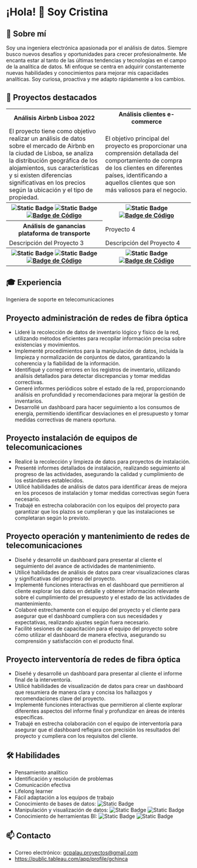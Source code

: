 # ¡Hola! 👋 Soy Cristina 

## 👩 Sobre mí

Soy una ingeniera electrónica apasionada por el análisis de datos. Siempre busco nuevos desafíos y oportunidades para crecer profesionalmente. Me encanta estar al tanto de las últimas tendencias y tecnologías en el campo de la analítica de datos. Mi enfoque se centra en adquirir constantemente nuevas habilidades y conocimientos para mejorar mis capacidades analíticas. Soy curiosa, proactiva y me adapto rápidamente a los cambios. 

## 🚀 Proyectos destacados

<table>
  <tr>
    <th style="text-align:center; font-weight:bold;">Análisis Airbnb Lisboa 2022</th>
    <th style="text-align:center; font-weight:bold;">Análisis clientes e-commerce</th>
  </tr>
  <tr>
    <td> El proyecto tiene como objetivo realizar un análisis de datos sobre el mercado de Airbnb en la ciudad de Lisboa, se analiza la distribución geográfica de los alojamientos, sus características y si existen diferencias significativas en los precios según la ubicación y el tipo de propiedad.</td>
    <td>El objetivo principal del proyecto es proporcionar una comprensión detallada del comportamiento de compra de los clientes en diferentes países, identificando a aquellos clientes que son más valiosos para el negocio.</td>
  </tr>
  <tr>
    <th style="text-align:center;">
      <img alt="Static Badge" src="https://img.shields.io/badge/Python-blue">
      <img alt="Static Badge" src="https://img.shields.io/badge/Tableau-blue">
      <a href="https://github.com/gchinca/Airbnb-Lisboa">
        <img src="https://img.shields.io/badge/CÓDIGO-Notebook-blue" alt="Badge de Código">
      </a>
</th>
  <th style="text-align:center;">
      <img alt="Static Badge" src="https://img.shields.io/badge/Python-blue">
      <a href="https://github.com/gchinca/Airbnb-Lisboa">
        <img src="https://img.shields.io/badge/CÓDIGO-Notebook-blue" alt="Badge de Código">
      </a>
</th>
  </tr>
  <tr>
    <th style="text-align:center; font-weight:bold;">Análisis de ganancias plataforma de transporte</th>
    <td>Proyecto 4</td>
  </tr>
  <tr>
    <td>Descripción del Proyecto 3</td>
    <td>Descripción del Proyecto 4</td>
  </tr>
  <tr>
    <tr>
    <th style="text-align:center;">
      <img alt="Static Badge" src="https://img.shields.io/badge/Python-blue">
      <img alt="Static Badge" src="https://img.shields.io/badge/SQL-black">
      <a href="#">
        <img src="https://img.shields.io/badge/CÓDIGO-Notebook-blue" alt="Badge de Código">
      </a>
</th>
  <th style="text-align:center;">
      <img alt="Static Badge" src="https://img.shields.io/badge/Python-blue">
      <a href="#">
        <img src="https://img.shields.io/badge/CÓDIGO-Notebook-blue" alt="Badge de Código">
      </a>
</th>
  </tr>
</table>

## 🎓 Experiencia
Ingeniera de soporte en telecomunicaciones
## Proyecto administración de redes de fibra óptica
- Lideré la recolección de datos de inventario lógico y físico de la red, utilizando métodos eficientes para recopilar información precisa sobre existencias y movimientos.
- Implementé procedimientos para la manipulación de datos, incluida la limpieza y normalización de conjuntos de datos, garantizando la coherencia y la fiabilidad de la información.
- Identifiqué y corregí errores en los registros de inventario, utilizando análisis detallados para detectar discrepancias y tomar medidas correctivas.
- Generé informes periódicos sobre el estado de la red, proporcionando análisis en profundidad y recomendaciones para mejorar la gestión de inventarios.
- Desarrollé un dashboard para hacer seguimiento a los consumos de energía, permitiendo identificar desviaciones en el presupuesto y tomar medidas correctivas de manera oportuna.
## Proyecto instalación de equipos de telecomunicaciones
- Realicé la recolección y limpieza de datos para proyectos de instalación.
- Presenté informes detallados de instalación, realizando seguimiento al progreso de las actividades, asegurando la calidad y cumplimiento de los estándares establecidos.
- Utilicé habilidades de análisis de datos para identificar áreas de mejora en los procesos de instalación y tomar medidas correctivas según fuera necesario.
- Trabajé en estrecha colaboración con los equipos del proyecto para garantizar que los plazos se cumplieran y que las instalaciones se completaran según lo previsto.
## Proyecto operación y mantenimiento de redes de telecomunicaciones
- Diseñé y desarrollé un dashboard para presentar al cliente el seguimiento del avance de actividades de mantenimiento.
- Utilicé habilidades de análisis de datos para crear visualizaciones claras y significativas del progreso del proyecto.
- Implementé funciones interactivas en el dashboard que permitieron al cliente explorar los datos en detalle y obtener información relevante sobre el cumplimiento del presupuesto y el estado de las actividades de mantenimiento.
- Colaboré estrechamente con el equipo del proyecto y el cliente para asegurar que el dashboard cumpliera con sus necesidades y expectativas, realizando ajustes según fuera necesario.
- Facilité sesiones de capacitación para el equipo del proyecto sobre cómo utilizar el dashboard de manera efectiva, asegurando su comprensión y satisfacción con el producto final.
## Proyecto interventoría de redes de fibra óptica
- Diseñé y desarrollé un dashboard para presentar al cliente el informe final de la interventoría.
- Utilicé habilidades de visualización de datos para crear un dashboard que resumiera de manera clara y concisa los hallazgos y recomendaciones clave del proyecto.
- Implementé funciones interactivas que permitieron al cliente explorar diferentes aspectos del informe final y profundizar en áreas de interés específicas.
- Trabajé en estrecha colaboración con el equipo de interventoría para asegurar que el dashboard reflejara con precisión los resultados del proyecto y cumpliera con los requisitos del cliente.
  

## 🛠️ Habilidades

- Pensamiento analítico
- Identificación y resolución de problemas
- Comunicación efectiva
- Lifelong learner
- Fácil adaptación a los equipos de trabajo
- Conocimiento de bases de datos: ![Static Badge](https://img.shields.io/badge/SQL-black)
- Manipulación y visualización de datos: ![Static Badge](https://img.shields.io/badge/Excel-dark%20green)  ![Static Badge](https://img.shields.io/badge/Python-blue)
- Conocimiento de herramientas BI: ![Static Badge](https://img.shields.io/badge/Power%20BI-yellow) ![Static Badge](https://img.shields.io/badge/Tableau-blue)



## 📫 Contacto

- Correo electrónico: gcpalau.proyectos@gmail.com
- https://public.tableau.com/app/profile/gchinca


